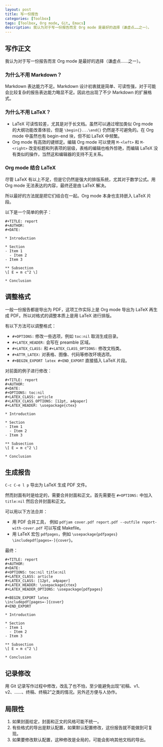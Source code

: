 ```yaml
---
layout: post
title: 写一份报告
categories: [Toolbox]
tags: [Toolbox, Org mode, Git, Emacs]
description: 我认为对于写一份报告而言 Org mode 是最好的选择（谦虚点……之一）。
---
```


## 写作正文
我认为对于写一份报告而言 Org mode 是最好的选择（谦虚点……之一）。

### 为什么不用 Markdown？

Markdown 表达能力不足。Markdown 设计初衷就是简单、可读性强，对于可能会比较复杂的报告表达能力略显不足。因此也出现了不少 Markdown 的扩展格式。

### 为什么不用 LaTeX？

- LaTeX 可读性较差，尤其是对于长文档。虽然可以通过增加类似 Org mode 的大纲功能改善体验，但是 `\begin{}...\end{}` 仍然是不可避免的。在 Org mode 中虽然也有 begin-end 块，但不如 LaTeX 中频繁。
- Org mode 有高效的键绑定。编辑 Org mode 可以使用 `M-<left>` 和 `M-<right>` 改变标题和列表项的层级，表格的编辑也格外惊艳，而编辑 LaTeX 没有类似的操作，当然这和编辑器的支持不无关系。


### Org mode 结合 LaTeX
尽管 LaTeX 有以上不足，但是它仍然是强大的排版系统，尤其对于数学公式。用 Org mode 无法表达的内容，最终还是由 LaTeX 解决。

所以最好的方法就是把它们结合在一起。Org mode 本身也支持嵌入 LaTeX 片段。

以下是一个简单的例子：

```
#+TITLE: report
#+AUTHOR:
#+DATE:

* Introduction

* Section
- Item 1
  - Item 2
- Item 3

** Subsection
\[ E = m c^2 \]

* Conclusion

```

## 调整格式
一般一份报告都是导出为 PDF，这项工作实际上是 Org mode 导出为 LaTeX 再生成 PDF。所以对格式的调整本质上是用 LaTeX 进行排版。

有以下方法可以调整格式：
- `#+OPTIONS:` 修改一些选项，例如 `toc:nil` 取消生成目录。
- `#+LATEX_HEADER:` 会写在 preamble 区域。
- `#+LATEX_CLASS:` 和 `#+LATEX_CLASS_OPTIONS:` 修改文档类。
- `#+ATTR_LATEX:` 对表格、图像、代码等修改环境选项。
- `#+BEGIN_EXPORT latex #+END_EXPORT` 直接插入 LaTeX 片段。

对前面的例子进行修改：
```
#+TITLE: report
#+AUTHOR:
#+DATE:
#+OPTIONS: toc:nil
#+LATEX_CLASS: article
#+LATEX_CLASS_OPTIONS: [12pt, a4paper]
#+LATEX_HEADER: \usepackage{ctex}

* Introduction

* Section
- Item 1
  - Item 2
- Item 3

** Subsection
\[ E = m c^2 \]

* Conclusion
```

## 生成报告
`C-c C-e l p` 导出为 LaTeX 生成 PDF 文件。

然而封面有时是给定的，需要合并封面和正文。首先需要在 `#+OPTIONS:` 中加入 `title:nil` 然后合并封面和正文。

可以用以下方法合并：
- 用 PDF 合并工具， 例如 `pdfjam cover.pdf report.pdf --outfile report-with-cover.pdf` 可以写成 Makefile。
- 用 LaTeX 宏包 `pdfpages`，例如 `\usepackage{pdfpages} \includepdf[pages=-]{cover}`。

最终：
```
#+TITLE: report
#+AUTHOR:
#+DATE:
#+OPTIONS: toc:nil title:nil
#+LATEX_CLASS: article
#+LATEX_CLASS: [12pt, a4paper]
#+LATEX_HEADER: \usepackage{ctex}
#+LATEX_HEADER_OPTIONS: \usepackage{pdfpages}

#+BEGIN_EXPORT latex
\includepdf[pages=-]{cover}
#+END_EXPORT

* Introduction

* Section
- Item 1
  - Item 2
- Item 3

** Subsection
\[ E = m c^2 \]

* Conclusion
```

## 记录修改
用 Git 记录写作过程中修改，改乱了也不怕，至少能避免出现“初稿、v1、v2、……、终稿、终稿2”之类的情况。另外还方便与人协作。

## 局限性
1. 如果封面给定，封面和正文的风格可能不统一。
2. 有些格式的导出是默认配置，如果默认配置修改，这份报告就不能做到可复现。
3. 如果要修改默认配置，这种修改是全局的，可能会影响其他文档的导出。

